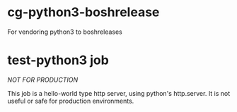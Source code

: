 # cg-python3-boshrelease
For vendoring python3 to boshreleases

# test-python3 job
*NOT FOR PRODUCTION*

This job is a hello-world type http server, using python's http.server. It is not useful or safe for production environments.
